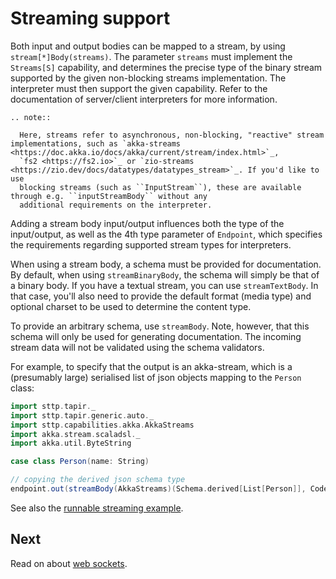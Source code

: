 # Streaming support

Both input and output bodies can be mapped to a stream, by using `stream[*]Body(streams)`. The parameter `streams` 
must implement the `Streams[S]` capability, and determines the precise type of the binary stream supported by the given
non-blocking streams implementation. The interpreter must then support the given capability. Refer to the documentation 
of server/client interpreters for more information.

```eval_rst
.. note::

  Here, streams refer to asynchronous, non-blocking, "reactive" stream implementations, such as `akka-streams <https://doc.akka.io/docs/akka/current/stream/index.html>`_,
  `fs2 <https://fs2.io>`_ or `zio-streams <https://zio.dev/docs/datatypes/datatypes_stream>`_. If you'd like to use
  blocking streams (such as ``InputStream``), these are available through e.g. ``inputStreamBody`` without any 
  additional requirements on the interpreter.
```

Adding a stream body input/output influences both the type of the input/output, as well as the 4th type parameter
of `Endpoint`, which specifies the requirements regarding supported stream types for interpreters.

When using a stream body, a schema must be provided for documentation. By default, when using `streamBinaryBody`,
the schema will simply be that of a binary body. If you have a textual stream, you can use `streamTextBody`. In that
case, you'll also need to provide the default format (media type) and optional charset to be used to determine the
content type. 

To provide an arbitrary schema, use `streamBody`. Note, however, that this schema will only be used
for generating documentation. The incoming stream data will not be validated using the schema validators.

For example, to specify that the output is an akka-stream, which is a (presumably large) serialised list of json objects 
mapping to the `Person` class:  

```scala mdoc:silent:reset
import sttp.tapir._
import sttp.tapir.generic.auto._
import sttp.capabilities.akka.AkkaStreams
import akka.stream.scaladsl._
import akka.util.ByteString

case class Person(name: String)

// copying the derived json schema type
endpoint.out(streamBody(AkkaStreams)(Schema.derived[List[Person]], CodecFormat.Json()))
```

See also the [runnable streaming example](../examples.md). 

## Next

Read on about [web sockets](websockets.md).